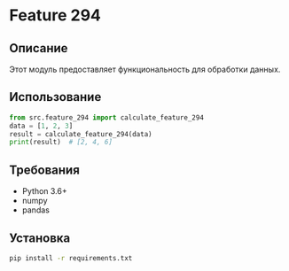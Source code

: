 # Feature 294
## Описание
Этот модуль предоставляет функциональность для обработки данных.
## Использование
```python
from src.feature_294 import calculate_feature_294
data = [1, 2, 3]
result = calculate_feature_294(data)
print(result)  # [2, 4, 6]
```
## Требования
- Python 3.6+
- numpy
- pandas
## Установка
```bash
pip install -r requirements.txt
```